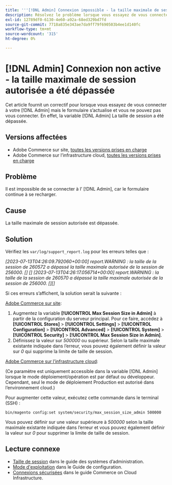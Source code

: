 ```yaml
---
title: '''[!DNL Admin] Connexion impossible - la taille maximale de session autorisée a été dépassée.'
description: Résolvez le problème lorsque vous essayez de vous connecter à votre [!DNL Admin] et le formulaire s’actualise et vous ne pouvez pas vous connecter.
exl-id: 12789df0-6130-4e60-a92a-68ed329bd7fd
source-git-commit: 7718a835e343ae7da9ff79f690503b4ee1d140fc
workflow-type: tm+mt
source-wordcount: '315'
ht-degree: 0%

---
```


# [!DNL Admin] Connexion non active - la taille maximale de session autorisée a été dépassée

Cet article fournit un correctif pour lorsque vous essayez de vous connecter à votre [!DNL Admin] mais le formulaire s’actualise et vous ne pouvez pas vous connecter. En effet, la variable [!DNL Admin] La taille de session a été dépassée.

## Versions affectées

* Adobe Commerce sur site, [toutes les versions prises en charge](https://www.adobe.com/content/dam/cc/en/legal/terms/enterprise/pdfs/Adobe-Commerce-Software-Lifecycle-Policy.pdf)
* Adobe Commerce sur l’infrastructure cloud, [toutes les versions prises en charge](https://www.adobe.com/content/dam/cc/en/legal/terms/enterprise/pdfs/Adobe-Commerce-Software-Lifecycle-Policy.pdf)

## Problème

Il est impossible de se connecter à l’ [!DNL Admin], car le formulaire continue à se recharger.

## Cause

La taille maximale de session autorisée est dépassée.

## Solution

Vérifiez les `var/log/support_report.log` pour les erreurs telles que :

*[2023-07-13T04:26:09.792060+00:00] report.WARNING : la taille de la session de 260572 a dépassé la taille maximale autorisée de la session de 256000. [] []
[2023-07-13T04:26:17.056714+00:00] report.WARNING : la taille de la session de 260570 a dépassé la taille maximale autorisée de la session de 256000. [][]*

Si ces erreurs s’affichent, la solution serait la suivante :

<u>Adobe Commerce sur site</u>:
1. Augmentez la variable **[!UICONTROL Max Session Size in Admin]** à partir de la configuration du serveur principal. Pour ce faire, accédez à **[!UICONTROL Stores]** > **[!UICONTROL Settings]** > **[!UICONTROL Configuration]** > **[!UICONTROL Advanced]** > **[!UICONTROL System]** > **[!UICONTROL Security]** > **[!UICONTROL Max Session Size in Admin]**.
1. Définissez la valeur sur *500000* ou supérieur. Selon la taille maximale existante indiquée dans l’erreur, vous pouvez également définir la valeur sur *0* qui supprime la limite de taille de session.

<u>Adobe Commerce sur l’infrastructure cloud</u>:

(Ce paramètre est uniquement accessible dans la variable [!DNL Admin] lorsque le mode déploiement/opération est par défaut ou développeur. Cependant, seul le mode de déploiement Production est autorisé dans l’environnement cloud.)

Pour augmenter cette valeur, exécutez cette commande dans le terminal (SSH) :

```ssh
bin/magento config:set system/security/max_session_size_admin 500000
```

Vous pouvez définir sur une valeur supérieure à *500000* selon la taille maximale existante indiquée dans l’erreur et vous pouvez également définir la valeur sur *0* pour supprimer la limite de taille de session.

## Lecture connexe

* [Taille de session](/docs/commerce-admin/systems/security/security-session-management.html?lang=en#admin-sessions) dans le guide des systèmes d’administration.
* [Mode d&#39;exploitation](/docs/commerce-operations/configuration-guide/cli/set-mode.html) dans le Guide de configuration.
* [Connexions sécurisées](/docs/commerce-cloud-service/user-guide/develop/secure-connections.html) dans le guide Commerce on Cloud Infrastructure.
